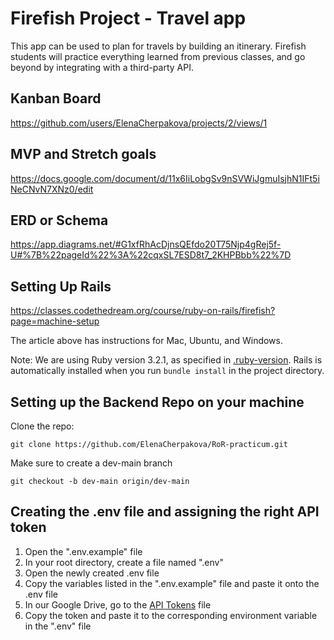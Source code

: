 # Firefish Project - Travel app

This app can be used to plan for travels by building an itinerary. Firefish students will practice everything learned
from previous classes, and go beyond by integrating with a third-party API.

## Kanban Board
https://github.com/users/ElenaCherpakova/projects/2/views/1

## MVP and Stretch goals
https://docs.google.com/document/d/11x6IiLobgSv9nSVWiJgmuIsjhN1IFt5iNeCNvN7XNz0/edit

## ERD or Schema
https://app.diagrams.net/#G1xfRhAcDjnsQEfdo20T75Njp4gRej5f-U#%7B%22pageId%22%3A%22cqxSL7ESD8t7_2KHPBbb%22%7D

## Setting Up Rails

https://classes.codethedream.org/course/ruby-on-rails/firefish?page=machine-setup

The article above has instructions for Mac, Ubuntu, and Windows. 

Note: We are using Ruby version 3.2.1, as specified in [.ruby-version](.ruby-version).
Rails is automatically installed when you run `bundle install` in the project directory.

## Setting up the Backend Repo on your machine

Clone the repo:

    git clone https://github.com/ElenaCherpakova/RoR-practicum.git

Make sure to create a dev-main branch

    git checkout -b dev-main origin/dev-main

## Creating the .env file and assigning the right API token

  1. Open the ".env.example" file
  2. In your root directory, create a file named ".env"
  3. Open the newly created .env file
  4. Copy the variables listed in the ".env.example" file and paste it onto the .env file
  5. In our Google Drive, go to the [API Tokens](https://docs.google.com/document/d/1dUSup56OvHKJWdhSUIE5RjaJvZmXjGY0zBlD3qfzys8/edit?pli=1) file
  6. Copy the token and paste it to the corresponding environment variable in the ".env" file
